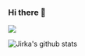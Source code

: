 ### Hi there 👋

![](https://komarev.com/ghpvc/?username=borda&color=green)

<!--
**Borda/Borda** is a ✨ _special_ ✨ repository because its `README.md` (this file) appears on your GitHub profile.

Here are some ideas to get you started:

- 🔭 I’m currently working on ...
- 🌱 I’m currently learning ...
- 👯 I’m looking to collaborate on ...
- 🤔 I’m looking for help with ...
- 💬 Ask me about ...
- 📫 How to reach me: ...
- 😄 Pronouns: ...
- ⚡ Fun fact: ...
-->

![Jirka's github stats](https://github-readme-stats.vercel.app/api?username=borda&show_icons=true&count_private=true)


<!--
[![Top Langs](https://github-readme-stats.vercel.app/api/top-langs/?username=borda&hide=Jupyter%20Notebook&layout=compact)](https://github.com/anuraghazra/github-readme-stats)

[![Sourcerer](https://sourcerer.io/icons/logo-sharing.svg)](https://sourcerer.io/borda)
-->
